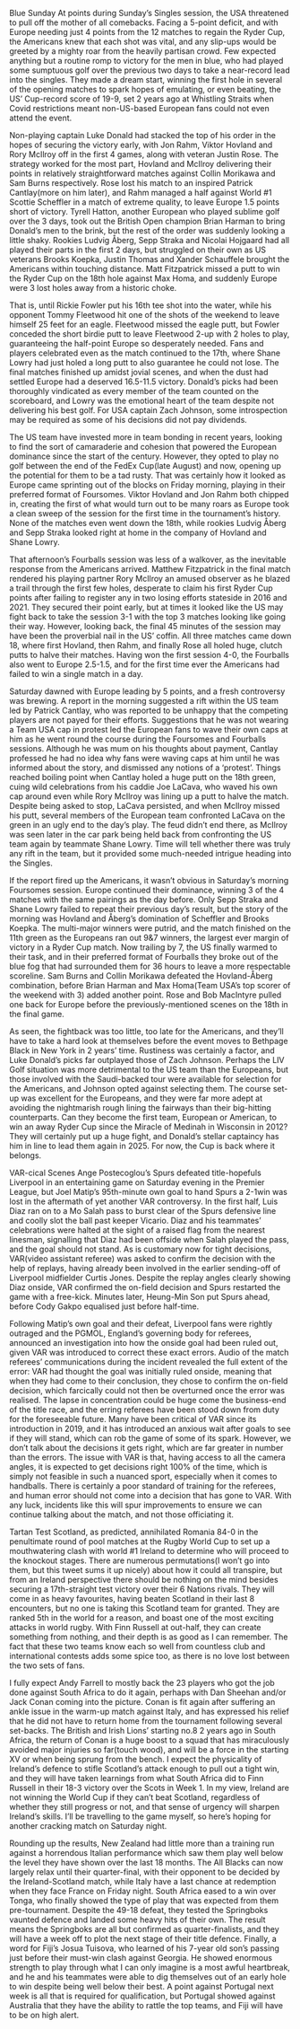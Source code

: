 Blue Sunday
At points during Sunday’s Singles session, the USA threatened to pull off the mother of all comebacks. Facing a 5-point deficit, and with Europe needing just 4 points from the 12 matches to regain the Ryder Cup, the Americans knew that each shot was vital, and any slip-ups would be greeted by a mighty roar from the heavily partisan crowd. Few expected anything but a routine romp to victory for the men in blue, who had played some sumptuous golf over the previous two days to take a near-record lead into the singles. They made a dream start, winning the first hole in several of the opening matches to spark hopes of emulating, or even beating, the US’ Cup-record score of 19-9, set 2 years ago at Whistling Straits when Covid restrictions meant non-US-based European fans could not even attend the event.

Non-playing captain Luke Donald had stacked the top of his order in the hopes of securing the victory early, with Jon Rahm, Viktor Hovland and Rory McIlroy off in the first 4 games, along with veteran Justin Rose. The strategy worked for the most part, Hovland and McIlroy delivering their points in relatively straightforward matches against Collin Morikawa and Sam Burns respectively. Rose lost his match to an inspired Patrick Cantlay(more on him later), and Rahm managed a half against World #1 Scottie Scheffler in a match of extreme quality, to leave Europe 1.5 points short of victory. Tyrell Hatton, another European who played sublime golf over the 3 days, took out the British Open champion Brian Harman to bring Donald’s men to the brink, but the rest of the order was suddenly looking a little shaky. Rookies Ludvig Åberg, Sepp Straka and Nicolai Hojgaard had all played their parts in the first 2 days, but struggled on their own as US veterans Brooks Koepka, Justin Thomas and Xander Schauffele brought the Americans within touching distance. Matt Fitzpatrick missed a putt to win the Ryder Cup on the 18th hole against Max Homa, and suddenly Europe were 3 lost holes away from a historic choke.

That is, until Rickie Fowler put his 16th tee shot into the water, while his opponent Tommy Fleetwood hit one of the shots of the weekend to leave himself 25 feet for an eagle. Fleetwood missed the eagle putt, but Fowler conceded the short birdie putt to leave Fleetwood 2-up with 2 holes to play, guaranteeing the half-point Europe so desperately needed. Fans and players celebrated even as the match continued to the 17th, where Shane Lowry had just holed a long putt to also guarantee he could not lose. The final matches finished up amidst jovial scenes, and when the dust had settled Europe had a deserved 16.5-11.5 victory. Donald’s picks had been thoroughly vindicated as every member of the team counted on the scoreboard, and Lowry was the emotional heart of the team despite not delivering his best golf. For USA captain Zach Johnson, some introspection may be required as some of his decisions did not pay dividends.

The US team have invested more in team bonding in recent years, looking to find the sort of camaraderie and cohesion that powered the European dominance since the start of the century. However, they opted to play no golf between the end of the FedEx Cup(late August) and now, opening up the potential for them to be a tad rusty. That was certainly how it looked as Europe came sprinting out of the blocks on Friday morning, playing in their preferred format of Foursomes. Viktor Hovland and Jon Rahm both chipped in, creating the first of what would turn out to be many roars as Europe took a clean sweep of the session for the first time in the tournament’s history. None of the matches even went down the 18th, while rookies Ludvig Åberg and Sepp Straka looked right at home in the company of Hovland and Shane Lowry.

That afternoon’s Fourballs session was less of a walkover, as the inevitable response from the Americans arrived. Matthew Fitzpatrick in the final match rendered his playing partner Rory McIlroy an amused observer as he blazed a trail through the first few holes, desperate to claim his first Ryder Cup points after failing to register any in two losing efforts stateside in 2016 and 2021. They secured their point early, but at times it looked like the US may fight back to take the session 3-1 with the top 3 matches looking like going their way. However, looking back, the final 45 minutes of the session may have been the proverbial nail in the US’ coffin. All three matches came down 18, where first Hovland, then Rahm, and finally Rose all holed huge, clutch putts to halve their matches. Having won the first session 4-0, the Fourballs also went to Europe 2.5-1.5, and for the first time ever the Americans had failed to win a single match in a day.

Saturday dawned with Europe leading by 5 points, and a fresh controversy was brewing. A report in the morning suggested a rift within the US team led by Patrick Cantlay, who was reported to be unhappy that the competing players are not payed for their efforts. Suggestions that he was not wearing a Team USA cap in protest led the European fans to wave their own caps at him as he went round the course during the Foursomes and Fourballs sessions. Although he was mum on his thoughts about payment, Cantlay professed he had no idea why fans were waving caps at him until he was informed about the story, and dismissed any notions of a ‘protest’. Things reached boiling point when Cantlay holed a huge putt on the 18th green, cuing wild celebrations from his caddie Joe LaCava, who waved his own cap around even while Rory McIlroy was lining up a putt to halve the match. Despite being asked to stop, LaCava persisted, and when McIlroy missed his putt, several members of the European team confronted LaCava on the green in an ugly end to the day’s play. The feud didn’t end there, as McIlroy was seen later in the car park being held back from confronting the US team again by teammate Shane Lowry. Time will tell whether there was truly any rift in the team, but it provided some much-needed intrigue heading into the Singles.

If the report fired up the Americans, it wasn’t obvious in Saturday’s morning Foursomes session. Europe continued their dominance, winning 3 of the 4 matches with the same pairings as the day before. Only Sepp Straka and Shane Lowry failed to repeat their previous day’s result, but the story of the morning was Hovland and Åberg’s domination of Scheffler and Brooks Koepka. The multi-major winners were putrid, and the match finished on the 11th green as the Europeans ran out 9&7 winners, the largest ever margin of victory in a Ryder Cup match. Now trailing by 7, the US finally warmed to their task, and in their preferred format of Fourballs they broke out of the blue fog that had surrounded them for 36 hours to leave a more respectable scoreline. Sam Burns and Collin Morikawa defeated the Hovland-Åberg combination, before Brian Harman and Max Homa(Team USA’s top scorer of the weekend with 3) added another point. Rose and Bob MacIntyre pulled one back for Europe before the previously-mentioned scenes on the 18th in the final game.

As seen, the fightback was too little, too late for the Americans, and they’ll have to take a hard look at themselves before the event moves to Bethpage Black in New York in 2 years’ time. Rustiness was certainly a factor, and Luke Donald’s picks far outplayed those of Zach Johnson. Perhaps the LIV Golf situation was more detrimental to the US team than the Europeans, but those involved with the Saudi-backed tour were available for selection for the Americans, and Johnson opted against selecting them. The course set-up was excellent for the Europeans, and they were far more adept at avoiding the nightmarish rough lining the fairways than their big-hitting counterparts. Can they become the first team, European or American, to win an away Ryder Cup since the Miracle of Medinah in Wisconsin in 2012? They will certainly put up a huge fight, and Donald’s stellar captaincy has him in line to lead them again in 2025. For now, the Cup is back where it belongs.

VAR-cical Scenes
Ange Postecoglou’s Spurs defeated title-hopefuls Liverpool in an entertaining game on Saturday evening in the Premier League, but Joel Matip’s 95th-minute own goal to hand Spurs a 2-1win was lost in the aftermath of yet another VAR controversy. In the first half, Luis Diaz ran on to a Mo Salah pass to burst clear of the Spurs defensive line and coolly slot the ball past keeper Vicario. Diaz and his teammates’ celebrations were halted at the sight of a raised flag from the nearest linesman, signalling that Diaz had been offside when Salah played the pass, and the goal should not stand. As is customary now for tight decisions, VAR(video assistant referee) was asked to confirm the decision with the help of replays, having already been involved in the earlier sending-off of Liverpool midfielder Curtis Jones. Despite the replay angles clearly showing Diaz onside, VAR confirmed the on-field decision and Spurs restarted the game with a free-kick. Minutes later, Heung-Min Son put Spurs ahead, before Cody Gakpo equalised just before half-time.

Following Matip’s own goal and their defeat, Liverpool fans were rightly outraged and the PGMOL, England’s governing body for referees, announced an investigation into how the onside goal had been ruled out, given VAR was introduced to correct these exact errors. Audio of the match referees’ communications during the incident revealed the full extent of the error: VAR had thought the goal was initially ruled onside, meaning that when they had come to their conclusion, they chose to confirm the on-field decision, which farcically could not then be overturned once the error was realised. The lapse in concentration could be huge come the business-end of the title race, and the erring referees have been stood down from duty for the foreseeable future. Many have been critical of VAR since its introduction in 2019, and it has introduced an anxious wait after goals to see if they will stand, which can rob the game of some of its spark. However, we don’t talk about the decisions it gets right, which are far greater in number than the errors. The issue with VAR is that, having access to all the camera angles, it is expected to get decisions right 100% of the time, which is simply not feasible in such a nuanced sport, especially when it comes to handballs. There is certainly a poor standard of training for the referees, and human error should not come into a decision that has gone to VAR. With any luck, incidents like this will spur improvements to ensure we can continue talking about the match, and not those officiating it.

Tartan Test
Scotland, as predicted, annihilated Romania 84-0 in the penultimate round of pool matches at the Rugby World Cup to set up a mouthwatering clash with world #1 Ireland to determine who will proceed to the knockout stages. There are numerous permutations(I won’t go into them, but this tweet sums it up nicely) about how it could all transpire, but from an Ireland perspective there should be nothing on the mind besides securing a 17th-straight test victory over their 6 Nations rivals. They will come in as heavy favourites, having beaten Scotland in their last 8 encounters, but no one is taking this Scotland team for granted. They are ranked 5th in the world for a reason, and boast one of the most exciting attacks in world rugby. With Finn Russell at out-half, they can create something from nothing, and their depth is as good as I can remember. The fact that these two teams know each so well from countless club and international contests adds some spice too, as there is no love lost between the two sets of fans.

I fully expect Andy Farrell to mostly back the 23 players who got the job done against South Africa to do it again, perhaps with Dan Sheehan and/or Jack Conan coming into the picture. Conan is fit again after suffering an ankle issue in the warm-up match against Italy, and has expressed his relief that he did not have to return home from the tournament following several set-backs. The British and Irish Lions’ starting no.8 2 years ago in South Africa, the return of Conan is a huge boost to a squad that has miraculously avoided major injuries so far(touch wood), and will be a force in the starting XV or when being sprung from the bench. I expect the physicality of Ireland’s defence to stifle Scotland’s attack enough to pull out a tight win, and they will have taken learnings from what South Africa did to Finn Russell in their 18-3 victory over the Scots in Week 1. In my view, Ireland are not winning the World Cup if they can’t beat Scotland, regardless of whether they still progress or not, and that sense of urgency will sharpen Ireland’s skills. I’ll be travelling to the game myself, so here’s hoping for another cracking match on Saturday night.

Rounding up the results, New Zealand had little more than a training run against a horrendous Italian performance which saw them play well below the level they have shown over the last 18 months. The All Blacks can now largely relax until their quarter-final, with their opponent to be decided by the Ireland-Scotland match, while Italy have a last chance at redemption when they face France on Friday night. South Africa eased to a win over Tonga, who finally showed the type of play that was expected from them pre-tournament. Despite the 49-18 defeat, they tested the Springboks vaunted defence and landed some heavy hits of their own. The result means the Springboks are all but confirmed as quarter-finalists, and they will have a week off to plot the next stage of their title defence. Finally, a word for Fiji’s Josua Tuisova, who learned of his 7-year old son’s passing just before their must-win clash against Georgia. He showed enormous strength to play through what I can only imagine is a most awful heartbreak, and he and his teammates were able to dig themselves out of an early hole to win despite being well below their best. A point against Portugal next week is all that is required for qualification, but Portugal showed against Australia that they have the ability to rattle the top teams, and Fiji will have to be on high alert.

